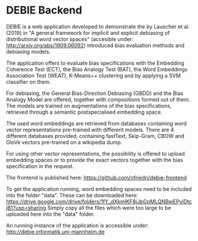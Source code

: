 # DEBIE Backend
DEBIE is a web application developed to demonstrate the by Lauscher et al. (2019) in "A general framework for implicit and explicit debiasing of distributional word vector spaces" (accesible under: http://arxiv.org/abs/1909.06092) introduced bias evaluation methods and debiasing models.

The application offers to evaluate bias specifications with the Embedding Coherence Test (ECT), the Bias Analogy Test (BAT), the Word Embeddings Association Test (WEAT), K-Means++ clustering and by applying a SVM classifier on them.

For debiasing, the General Bias-Direction Debiasing (GBDD) and the Bias Analogy Model are offered, together with compositions formed out of them. The models are trained on augmentations of the bias specifications, retrieved through a semantic postspecialised embedding space.

The used word embeddings are retrieved from databases containing word vector representations pre-trained with different models. There are 4 different databases provided, containing fastText, Skip-Gram, CBOW and GloVe vectors pre-trained on a wikipedia dump.

For using other vector representations, the possibility is offered to upload embedding spaces or to provide the exact vectors together with the bias specification in the request.

The frontend is published here: https://github.com/nfriedri/debie-frontend

To get the application running, word embedding spaces need to be included into the folder "data". These can be downloaded here: https://drive.google.com/drive/folders/1fY_dXkmlKF8jJbGpMLQNBwEPviDtcjB1?usp=sharing
Simply copy all the files which were too large to be uploaded here into the "data" folder.

An running instance of the application is accessible under: http://debie.informatik.uni-mannheim.de
